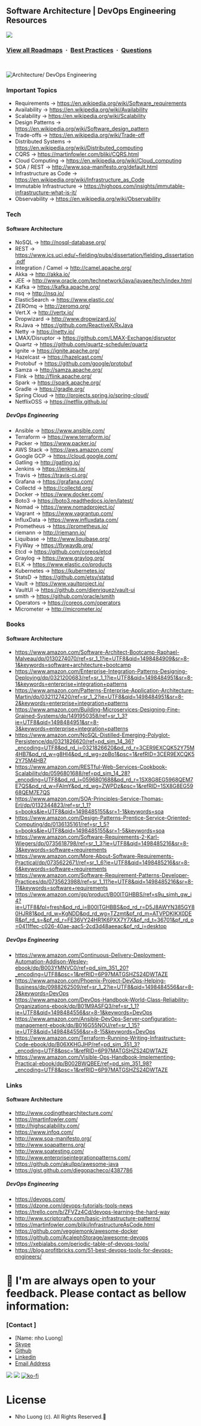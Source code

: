 ## Software Architecture | DevOps Engineering Resources

![](https://i.imgur.com/waxVImv.png)
### [View all Roadmaps](https://github.com/nholuongut/all-roadmaps) &nbsp;&middot;&nbsp; [Best Practices](https://github.com/nholuongut/all-roadmaps/blob/main/public/best-practices/) &nbsp;&middot;&nbsp; [Questions](https://www.linkedin.com/in/nholuong/)
<br/>

![Architecture/ DevOps Engineering](engineering.jpg)

### Important Topics

* Requirements -> https://en.wikipedia.org/wiki/Software_requirements
* Availability -> https://en.wikipedia.org/wiki/Availability
* Scalability -> https://en.wikipedia.org/wiki/Scalability
* Design Patterns -> https://en.wikipedia.org/wiki/Software_design_pattern
* Trade-offs ->  https://en.wikipedia.org/wiki/Trade-off
* Distributed Systems -> https://en.wikipedia.org/wiki/Distributed_computing
* CQRS -> https://martinfowler.com/bliki/CQRS.html
* Cloud Computing -> https://en.wikipedia.org/wiki/Cloud_computing
* SOA / REST -> http://www.soa-manifesto.org/default.html
* Infrastructure as Code -> https://en.wikipedia.org/wiki/Infrastructure_as_Code
* Immutable Infrastructure -> https://highops.com/insights/immutable-infrastructure-what-is-it/
* Observability -> https://en.wikipedia.org/wiki/Observability

### Tech

#### Software Architecture

* NoSQL -> http://nosql-database.org/
* REST  -> https://www.ics.uci.edu/~fielding/pubs/dissertation/fielding_dissertation.pdf
* Integration / Camel -> http://camel.apache.org/
* Akka -> http://akka.io/
* JEE -> http://www.oracle.com/technetwork/java/javaee/tech/index.html
* Kafka        -> https://kafka.apache.org/
* nsq -> http://nsq.io/
* ElasticSearch -> https://www.elastic.co/
* ZEROmq -> http://zeromq.org/
* Vert.X -> http://vertx.io/
* Dropwizard -> http://www.dropwizard.io/
* RxJava -> https://github.com/ReactiveX/RxJava
* Netty -> https://netty.io/
* LMAX/Disruptor -> https://github.com/LMAX-Exchange/disruptor
* Quartz -> https://github.com/quartz-scheduler/quartz
* Ignite -> https://ignite.apache.org/
* Hazelcast -> https://hazelcast.com/
* Protobuf -> https://github.com/google/protobuf
* Samza -> http://samza.apache.org/
* Flink -> http://flink.apache.org/
* Spark -> https://spark.apache.org/
* Gradle -> https://gradle.org/
* Spring Cloud -> http://projects.spring.io/spring-cloud/
* NetflixOSS -> https://netflix.github.io/

##### DevOps Engineering

* Ansible -> https://www.ansible.com/
* Terraform -> https://www.terraform.io/
* Packer -> https://www.packer.io/
* AWS Stack -> https://aws.amazon.com/
* Google GCP -> https://cloud.google.com/
* Gatling -> http://gatling.io/
* Jenkins -> https://jenkins.io/
* Travis -> https://travis-ci.org/
* Grafana -> https://grafana.com/
* Collectd -> https://collectd.org/
* Docker -> https://www.docker.com/
* Boto3 -> https://boto3.readthedocs.io/en/latest/
* Nomad -> https://www.nomadproject.io/
* Vagrant -> https://www.vagrantup.com/
* InfluxData -> https://www.influxdata.com/
* Prometheus -> https://prometheus.io/
* riemann -> http://riemann.io/
* Liquibase -> http://www.liquibase.org/
* FlyWay -> https://flywaydb.org/
* Etcd -> https://github.com/coreos/etcd
* Graylog -> https://www.graylog.org/
* ELK -> https://www.elastic.co/products
* Kubernetes -> https://kubernetes.io/
* StatsD -> https://github.com/etsy/statsd
* Vault -> https://www.vaultproject.io/
* VaultUI -> https://github.com/djenriquez/vault-ui
* smith -> https://github.com/oracle/smith
* Operators -> https://coreos.com/operators
* Micrometer -> http://micrometer.io/

### Books

#### Software Architecture

* https://www.amazon.com/Software-Architect-Bootcamp-Raphael-Malveau/dp/0130274070/ref=sr_1_1?ie=UTF8&qid=1498484909&sr=8-1&keywords=software+architecture+bootcamp
* https://www.amazon.com/Enterprise-Integration-Patterns-Designing-Deploying/dp/0321200683/ref=sr_1_1?ie=UTF8&qid=1498484951&sr=8-1&keywords=enterprise+integration+patterns
* https://www.amazon.com/Patterns-Enterprise-Application-Architecture-Martin/dp/0321127420/ref=sr_1_2?ie=UTF8&qid=1498484951&sr=8-2&keywords=enterprise+integration+patterns
* https://www.amazon.com/Building-Microservices-Designing-Fine-Grained-Systems/dp/1491950358/ref=sr_1_3?ie=UTF8&qid=1498484951&sr=8-3&keywords=enterprise+integration+patterns
* https://www.amazon.com/NoSQL-Distilled-Emerging-Polyglot-Persistence/dp/0321826620/ref=pd_sim_14_36?_encoding=UTF8&pd_rd_i=0321826620&pd_rd_r=3CER9EXCQK52Y75M4HB7&pd_rd_w=g8Hl4&pd_rd_wg=zpBo1&psc=1&refRID=3CER9EXCQK52Y75M4HB7
* https://www.amazon.com/RESTful-Web-Services-Cookbook-Scalability/dp/0596801688/ref=pd_sim_14_28?_encoding=UTF8&pd_rd_i=0596801688&pd_rd_r=1SX8G8EG5968QEM7E7QS&pd_rd_w=FAlmY&pd_rd_wg=ZWPDz&psc=1&refRID=1SX8G8EG5968QEM7E7QS
* https://www.amazon.com/SOA-Principles-Service-Thomas-Erl/dp/0132344823/ref=sr_1_1?s=books&ie=UTF8&qid=1498485155&sr=1-1&keywords=soa
* https://www.amazon.com/Design-Patterns-Prentice-Service-Oriented-Computing/dp/0136135161/ref=sr_1_5?s=books&ie=UTF8&qid=1498485155&sr=1-5&keywords=soa
* https://www.amazon.com/Software-Requirements-2-Karl-Wiegers/dp/0735618798/ref=sr_1_3?ie=UTF8&qid=1498485216&sr=8-3&keywords=software+requirements
* https://www.amazon.com/More-About-Software-Requirements-Practical/dp/0735622671/ref=sr_1_6?ie=UTF8&qid=1498485216&sr=8-6&keywords=software+requirements
* https://www.amazon.com/Software-Requirement-Patterns-Developer-Practices/dp/0735623988/ref=sr_1_11?ie=UTF8&qid=1498485216&sr=8-11&keywords=software+requirements
* https://www.amazon.com/gp/product/B00ITGHBBS/ref=s9u_simh_gw_i4?ie=UTF8&fpl=fresh&pd_rd_i=B00ITGHBBS&pd_rd_r=D5J8AWYN385GY80HJR81&pd_rd_w=KgNDD&pd_rd_wg=TZzmt&pf_rd_m=ATVPDKIKX0DER&pf_rd_s=&pf_rd_r=FE36VY24HR1K6PXX7Y7X&pf_rd_t=36701&pf_rd_p=0411ffec-c026-40ae-aac5-2cd3d48aeeac&pf_rd_i=desktop

##### DevOps Engineering

* https://www.amazon.com/Continuous-Delivery-Deployment-Automation-Addison-Wesley-ebook/dp/B003YMNVC0/ref=pd_sim_351_20?_encoding=UTF8&psc=1&refRID=6P97MATGSHZS24DWTAZE
* https://www.amazon.com/Phoenix-Project-DevOps-Helping-Business/dp/0988262509/ref=sr_1_2?ie=UTF8&qid=1498484556&sr=8-2&keywords=DevOps
* https://www.amazon.com/DevOps-Handbook-World-Class-Reliability-Organizations-ebook/dp/B01M9ASFQ3/ref=sr_1_1?ie=UTF8&qid=1498484556&sr=8-1&keywords=DevOps
* https://www.amazon.com/Ansible-DevOps-Server-configuration-management-ebook/dp/B016G55NOU/ref=sr_1_15?ie=UTF8&qid=1498484556&sr=8-15&keywords=DevOps
* https://www.amazon.com/Terraform-Running-Writing-Infrastructure-Code-ebook/dp/B06XKHGJHP/ref=pd_sim_351_3?_encoding=UTF8&psc=1&refRID=6P97MATGSHZS24DWTAZE
* https://www.amazon.com/Visible-Ops-Handbook-Implementing-Practical-ebook/dp/B002BWQBEE/ref=pd_sim_351_98?_encoding=UTF8&psc=1&refRID=6P97MATGSHZS24DWTAZE

### Links

#### Software Architecture

* http://www.codingthearchitecture.com/
* https://martinfowler.com/
* http://highscalability.com/
* https://www.infoq.com/
* http://www.soa-manifesto.org/
* http://www.soapatterns.org/
* http://www.soatesting.com/
* http://www.enterpriseintegrationpatterns.com/
* https://github.com/akullpp/awesome-java
* https://gist.github.com/diegopacheco/4387786


##### DevOps Engineering

* https://devops.com/
* https://dzone.com/devops-tutorials-tools-news
* https://trello.com/b/ZFVZz4Cd/devops-learning-the-hard-way
* http://www.scriptcrafty.com/basic-infrastructure-patterns/
* https://martinfowler.com/bliki/InfrastructureAsCode.html
* https://github.com/veggiemonk/awesome-docker
* https://github.com/AcalephStorage/awesome-devops
* https://xebialabs.com/periodic-table-of-devops-tools/
* https://blog.profitbricks.com/51-best-devops-tools-for-devops-engineers/

# 🚀 I'm are always open to your feedback.  Please contact as bellow information:
### [Contact ]
* [Name: nho Luong]
* [Skype](luongutnho_skype)
* [Github](https://github.com/nholuongut/)
* [Linkedin](https://www.linkedin.com/in/nholuong/)
* [Email Address](luongutnho@hotmail.com)

![](https://i.imgur.com/waxVImv.png)
![](Donate.png)
[![ko-fi](https://ko-fi.com/img/githubbutton_sm.svg)](https://ko-fi.com/nholuong)

# License
* Nho Luong (c). All Rights Reserved.🌟
